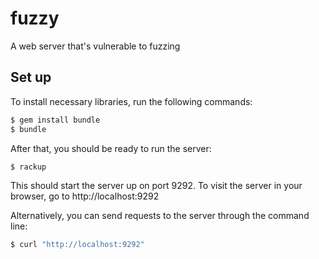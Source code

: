 fuzzy
=====

A web server that's vulnerable to fuzzing


## Set up

To install necessary libraries, run the following commands:

```bash
$ gem install bundle
$ bundle
```

After that, you should be ready to run the server:

```bash
$ rackup
```

This should start the server up on port 9292. To visit the server in your browser, go to http://localhost:9292

Alternatively, you can send requests to the server through the command line:

```bash
$ curl "http://localhost:9292"
```
